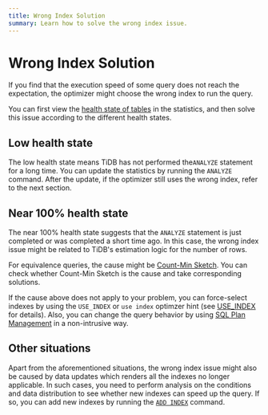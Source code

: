 ```yaml
---
title: Wrong Index Solution
summary: Learn how to solve the wrong index issue.
---
```


# Wrong Index Solution

If you find that the execution speed of some query does not reach the expectation, the optimizer might choose the wrong index to run the query.

You can first view the [health state of tables](/statistics.md#health-state-of-tables) in the statistics, and then solve this issue according to the different health states.

## Low health state

The low health state means TiDB has not performed the`ANALYZE` statement for a long time. You can update the statistics by running the `ANALYZE` command. After the update, if the optimizer still uses the wrong index, refer to the next section.

## Near 100% health state

The near 100% health state suggests that the `ANALYZE` statement is just completed or was completed a short time ago. In this case, the wrong index issue might be related to TiDB's estimation logic for the number of rows.

For equivalence queries, the cause might be [Count-Min Sketch](/statistics.md#count-min-sketch). You can check whether Count-Min Sketch is the cause and take corresponding solutions.

If the cause above does not apply to your problem, you can force-select indexes by using the `USE_INDEX` or `use index` optimzer hint (see [USE_INDEX](/optimizer-hints.md#use_indext1_name-idx1_name--idx2_name-) for details). Also, you can change the query behavior by using [SQL Plan Management](/sql-plan-management.md) in a non-intrusive way.

## Other situations

Apart from the aforementioned situations, the wrong index issue might also be caused by data updates which renders all the indexes no longer applicable. In such cases, you need to perform analysis on the conditions and data distribution to see whether new indexes can speed up the query. If so, you can add new indexes by running the [`ADD INDEX`](/sql-statements/sql-statement-add-index.md) command.
